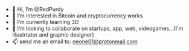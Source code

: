 - 👋 Hi, I’m @RedPurdy
- 👀 I’m interested in Bitcoin and cryptocurrency works
- 🌱 I’m currently learning 3D
- 💞️ I’m looking to collaborate on startups, app, web, videogames...(I'm Illustrtator and graphic designer)
- 📫 send me an email to: neone01@protonmail.com

<!---
RedPurdy/RedPurdy is a ✨ special ✨ repository because its `README.md` (this file) appears on your GitHub profile.
You can click the Preview link to take a look at your changes.
--->
